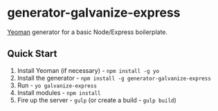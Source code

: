 # generator-galvanize-express

[Yeoman](http://yeoman.io) generator for a basic Node/Express boilerplate.

## Quick Start

1. Install Yeoman (if necessary) - `npm install -g yo`
1. Install the generator - `npm install -g generator-galvanize-express`
1. Run - `yo galvanize-express`
1. Install modules - `npm install`
1. Fire up the server - `gulp` (or create a build - `gulp build`)
